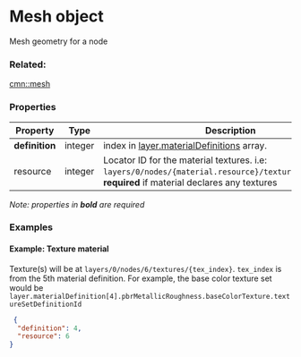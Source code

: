# Mesh object

Mesh geometry for a node

### Related:

[cmn::mesh](mesh.cmn.md)
### Properties

| Property | Type | Description |
| --- | --- | --- |
| **definition** | integer | index in [layer.materialDefinitions](layer.md) array. |
| resource | integer | Locator ID for the material textures. i.e: `layers/0/nodes/{material.resource}/textures/{tex_index}`. **required** if material declares any textures |

*Note: properties in **bold** are required*

### Examples 

#### Example: Texture material 

Texture(s) will be at `layers/0/nodes/6/textures/{tex_index}`. `tex_index` is from the 5th material definition. For example, the base color texture set would be `layer.materialDefinition[4].pbrMetallicRoughness.baseColorTexture.textureSetDefinitionId` 

```json
 {
  "definition": 4,
  "resource": 6
} 
```

